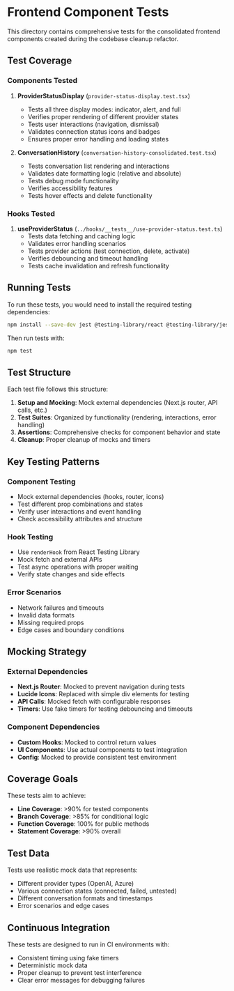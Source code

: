 # Frontend Component Tests

This directory contains comprehensive tests for the consolidated frontend components created during the codebase cleanup refactor.

## Test Coverage

### Components Tested

1. **ProviderStatusDisplay** (`provider-status-display.test.tsx`)
   - Tests all three display modes: indicator, alert, and full
   - Verifies proper rendering of different provider states
   - Tests user interactions (navigation, dismissal)
   - Validates connection status icons and badges
   - Ensures proper error handling and loading states

2. **ConversationHistory** (`conversation-history-consolidated.test.tsx`)
   - Tests conversation list rendering and interactions
   - Validates date formatting logic (relative and absolute)
   - Tests debug mode functionality
   - Verifies accessibility features
   - Tests hover effects and delete functionality

### Hooks Tested

1. **useProviderStatus** (`../hooks/__tests__/use-provider-status.test.ts`)
   - Tests data fetching and caching logic
   - Validates error handling scenarios
   - Tests provider actions (test connection, delete, activate)
   - Verifies debouncing and timeout handling
   - Tests cache invalidation and refresh functionality

## Running Tests

To run these tests, you would need to install the required testing dependencies:

```bash
npm install --save-dev jest @testing-library/react @testing-library/jest-dom @testing-library/user-event jest-environment-jsdom
```

Then run tests with:

```bash
npm test
```

## Test Structure

Each test file follows this structure:

1. **Setup and Mocking**: Mock external dependencies (Next.js router, API calls, etc.)
2. **Test Suites**: Organized by functionality (rendering, interactions, error handling)
3. **Assertions**: Comprehensive checks for component behavior and state
4. **Cleanup**: Proper cleanup of mocks and timers

## Key Testing Patterns

### Component Testing
- Mock external dependencies (hooks, router, icons)
- Test different prop combinations and states
- Verify user interactions and event handling
- Check accessibility attributes and structure

### Hook Testing
- Use `renderHook` from React Testing Library
- Mock fetch and external APIs
- Test async operations with proper waiting
- Verify state changes and side effects

### Error Scenarios
- Network failures and timeouts
- Invalid data formats
- Missing required props
- Edge cases and boundary conditions

## Mocking Strategy

### External Dependencies
- **Next.js Router**: Mocked to prevent navigation during tests
- **Lucide Icons**: Replaced with simple div elements for testing
- **API Calls**: Mocked fetch with configurable responses
- **Timers**: Use fake timers for testing debouncing and timeouts

### Component Dependencies
- **Custom Hooks**: Mocked to control return values
- **UI Components**: Use actual components to test integration
- **Config**: Mocked to provide consistent test environment

## Coverage Goals

These tests aim to achieve:
- **Line Coverage**: >90% for tested components
- **Branch Coverage**: >85% for conditional logic
- **Function Coverage**: 100% for public methods
- **Statement Coverage**: >90% overall

## Test Data

Tests use realistic mock data that represents:
- Different provider types (OpenAI, Azure)
- Various connection states (connected, failed, untested)
- Different conversation formats and timestamps
- Error scenarios and edge cases

## Continuous Integration

These tests are designed to run in CI environments with:
- Consistent timing using fake timers
- Deterministic mock data
- Proper cleanup to prevent test interference
- Clear error messages for debugging failures